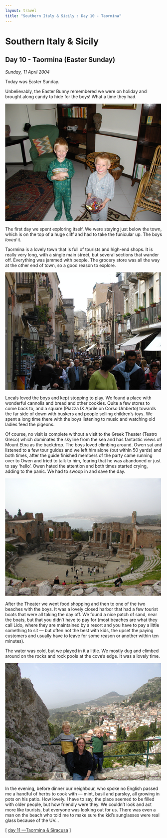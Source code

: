 ```yaml
---
layout: travel
title: "Southern Italy & Sicily : Day 10 - Taormina"
---
```


Southern Italy & Sicily
=======================

Day 10 - Taormina (Easter Sunday)
---------------------------------

*Sunday, 11 April 2004*

Today was Easter Sunday.

Unbelievably, the Easter Bunny remembered we were on holiday and brought
along candy to hide for the boys! What a time they had.

<a href="/assets/images/travel/2004italy/P1010092.JPG" title="See larger version of - Easter Baskets"><img src="/assets/images/travel/2004italy/P1010092.JPG" width="500" alt="Easter Baskets" class="photo right" /></a>

The first day we spent exploring itself. We were staying just below the
town, which is on the top of a huge cliff and had to take the funicular
up. The boys *loved* it.

Taormina is a lovely town that is full of tourists and high-end shops.
It is really very long, with a single main street, but several sections
that wander off. Everything was jammed with people. The grocery store
was all the way at the other end of town, so a good reason to explore.

<a href="/assets/images/travel/2004italy/taormina_street.jpg" title="See larger version of - Taormina main street"><img src="/assets/images/travel/2004italy/taormina_street.jpg" width="500" alt="Taormina main street" class="photo right" /></a>

Locals loved the boys and kept stopping to play. We found a place with
wonderful cannolis and bread and other cookies. Quite a few stores to
come back to, and a square (Piazza IX Aprile on Corso Umberto) towards
the far side of down with buskers and people selling children’s toys. We
spent a long time there with the boys listening to music and watching
old ladies feed the pigeons.

Of course, no visit is complete without a visit to the Greek Theater
(Teatro Greco) which dominates the skyline from the sea and has
fantastic views of Mount Etna as the backdrop. The boys loved climbing
around. Owen sat and listened to a few tour guides and we left him alone
(but within 50 yards) and both times, after the guide finished members
of the party came running over to Owen and tried to talk to him, fearing
that he was abandoned or just to say ‘hello’. Owen hated the attention
and both times started crying, adding to the panic. We had to swoop in
and save the day.

<a href="/assets/images/travel/2004italy/taormina_greek_view2.jpg" title="See larger version of - View from Teatro Greco"><img src="/assets/images/travel/2004italy/taormina_greek_view2.jpg" width="500" alt="View from Teatro Greco" class="photo right" /></a>

After the Theater we went food shopping and then to one of the two
beaches with the boys. It was a lovely closed harbor that had a few
tourist boats that were all taking the day off. We found a nice patch of
sand, near the boats, but that you didn’t have to pay for (most beaches
are what they call Lido, where they are maintained by a resort and you
have to pay a little something to sit — but often not the best with
kids, the upset the paying customers and usually have to leave for some
reason or another within ten minutes).

The water was cold, but we played in it a little. We mostly dug and
climbed around on the rocks and rock pools at the cove’s edge. It was a
lovely time.

<a href="/assets/images/travel/2004italy/taromina_greek_family.jpg" title="See larger version of - Us in the Greek Theater with Mt Etna behind."><img src="/assets/images/travel/2004italy/taromina_greek_family.jpg" width="500" alt="Us in the Greek Theater with Mt Etna behind." class="photo left" /></a>

In the evening, before dinner our neighbour, who spoke no English passed
me a handful of herbs to cook with — mint, basil and parsley, all
growing in pots on his patio. How lovely. I have to say, the place
seemed to be filled with older people, but how friendly were they. We
couldn’t look and act more like tourists, but everyone was looking out
for us. There was even a man on the beach who told me to make sure the
kid’s sunglasses were real glass because of the UV…

\[ [day 11 —Taormina & Siracusa](/travel/2004italy/day11.html) \]
